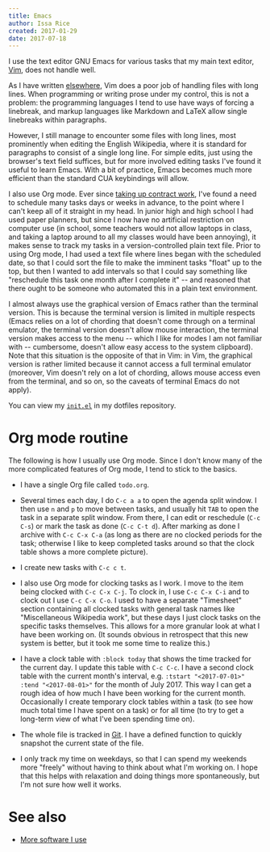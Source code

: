 ```yaml
---
title: Emacs
author: Issa Rice
created: 2017-01-29
date: 2017-07-18
---
```


I use the text editor GNU Emacs for various tasks that my main text editor,
[Vim](vim), does not handle well.

As I have written [elsewhere](http://vim.wikia.com/wiki/Working_with_long_lines?useskin=monobook),
Vim does a poor job of handling files with long lines.
When programming or writing prose under my control, this is not a problem:
the programming languages I tend to use have ways of forcing a linebreak, and
markup languages like Markdown and LaTeX allow single linebreaks within
paragraphs.

However, I still manage to encounter some files with long lines, most prominently
when editing the English Wikipedia, where it is standard for paragraphs to consist
of a single long line.
For simple edits, just using the browser's text field suffices, but for more involved
editing tasks I've found it useful to learn Emacs.
With a bit of practice, Emacs becomes much more efficient than the standard CUA
keybindings will allow.

I also use Org mode.
Ever since [taking up contract
work](https://contractwork.vipulnaik.com/worker.php?worker=Issa+Rice),
I've found a need to schedule many tasks days or weeks in advance, to
the point where I can't keep all of it straight in my head.
In junior high and high school I had used paper planners, but since
I now have no artificial restriction on computer use
(in school, some teachers would not allow laptops in class, and taking a laptop
around to all my classes would have been annoying), it makes sense to
track my tasks in a version-controlled plain text file.
Prior to using Org mode, I had used a text file where lines began with the
scheduled date, so that I could sort the file to make the imminent tasks
"float" up to the top, but then I wanted to add intervals so that I could say
something like "reschedule this task one month after I complete it" -- and
reasoned that there ought to be someone who automated this in a plain text
environment.

I almost always use the graphical version of Emacs rather than the terminal
version.
This is because the terminal version is limited in multiple respects (Emacs
relies on a lot of chording that doesn't come through on a terminal emulator,
the terminal version doesn't allow mouse interaction, the terminal version
makes access to the menu -- which I like for modes I am not familiar with --
cumbersome, doesn't allow easy access to the system clipboard).
Note that this situation is the opposite of that in Vim: in Vim, the graphical
version is rather limited because it cannot access a full terminal emulator
(moreover, Vim doesn't rely on a lot of chording, allows mouse access even from
the terminal, and so on, so the caveats of terminal Emacs do not apply).

You can view my [`init.el`](https://github.com/riceissa/dotfiles/blob/master/.emacs.d/init.el)
in my dotfiles repository.

# Org mode routine

The following is how I usually use Org mode.
Since I don't know many of the more complicated features of Org mode,
I tend to stick to the basics.

-   I have a single Org file called `todo.org`.

-   Several times each day, I do `C-c a a` to open the agenda split window.
    I then use `n` and `p` to move between tasks, and usually hit `TAB` to
    open the task in a separate split window.
    From there, I can edit or reschedule (`C-c C-s`) or mark the task as
    done (`C-c C-t d`).
    After marking as done I archive with `C-c C-x C-a` (as long as there are no
    clocked periods for the task; otherwise I like to keep completed tasks around so
    that the clock table shows a more complete picture).

-   I create new tasks with `C-c c t`.

-   I also use Org mode for clocking tasks as I work.
    I move to the item being clocked with `C-c C-x C-j`.
    To clock in, I use `C-c C-x C-i` and to clock out
    I use `C-c C-x C-o`.
    I used to have a separate "Timesheet" section containing all clocked tasks
    with general task names like "Miscellaneous Wikipedia work", but these days
    I just clock tasks on the specific tasks themselves. This allows for a more granular look at what I have been working on. (It sounds obvious in
    retrospect that this new system is better, but it took me some time to realize this.)

-   I have a clock table with `:block today` that shows the time tracked for
    the current day.
    I update this table with `C-c C-c`.
    I have a second clock table with the current month's interval, e.g.
    `:tstart "<2017-07-01>" :tend "<2017-08-01>"` for the month of July 2017. This way I can get a rough
    idea of how much I have been working for the current month.
    Occasionally I create temporary clock tables within a task (to see how much total time I have spent on a task) or for all time (to try to get a long-term view of what I've been spending time on).

-   The whole file is tracked in [Git](git).
    I have a defined function to quickly snapshot the current state of the file.

-   I only track my time on weekdays, so that I can spend my weekends more "freely" without having to think about what I'm working on. I hope that this helps with relaxation and doing things more spontaneously, but I'm not sure how well it works.

# See also

- [More software I use](software%20I%20use.md)
